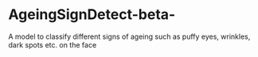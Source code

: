 # AgeingSignDetect-beta-
A model to classify different signs of ageing such as puffy eyes, wrinkles, dark spots etc. on the face
